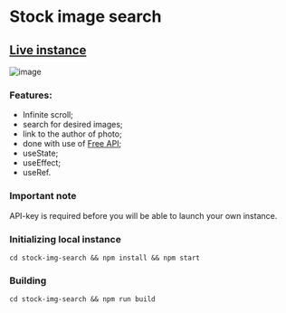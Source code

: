 # Stock image search

## [Live instance](https://jam-img-search.netlify.app/)

![image](https://i.imgur.com/tatJCeq.png)

### Features:

- Infinite scroll;
- search for desired images;
- link to the author of photo;
- done with use of [Free API](https://unsplash.com/documentation);
- useState;
- useEffect;
- useRef.

### Important note

API-key is required before you will be able to launch your own instance.

### Initializing local instance

```
cd stock-img-search && npm install && npm start
```

### Building

```
cd stock-img-search && npm run build
```
